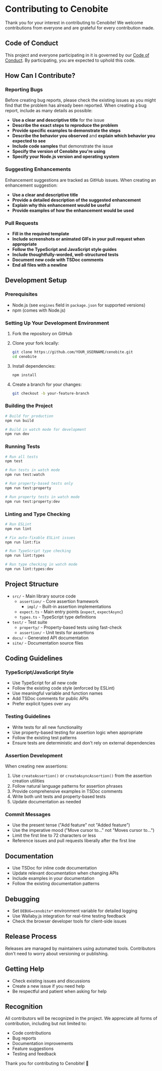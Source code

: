 # Contributing to Cenobite

Thank you for your interest in contributing to Cenobite! We welcome contributions from everyone and are grateful for every contribution made.

## Code of Conduct

This project and everyone participating in it is governed by our [Code of Conduct](CODE_OF_CONDUCT.md). By participating, you are expected to uphold this code.

## How Can I Contribute?

### Reporting Bugs

Before creating bug reports, please check the existing issues as you might find that the problem has already been reported. When creating a bug report, include as many details as possible:

- **Use a clear and descriptive title** for the issue
- **Describe the exact steps to reproduce the problem**
- **Provide specific examples to demonstrate the steps**
- **Describe the behavior you observed** and **explain which behavior you expected to see**
- **Include code samples** that demonstrate the issue
- **Specify the version of Cenobite you're using**
- **Specify your Node.js version and operating system**

### Suggesting Enhancements

Enhancement suggestions are tracked as GitHub issues. When creating an enhancement suggestion:

- **Use a clear and descriptive title**
- **Provide a detailed description of the suggested enhancement**
- **Explain why this enhancement would be useful**
- **Provide examples of how the enhancement would be used**

### Pull Requests

- **Fill in the required template**
- **Include screenshots or animated GIFs in your pull request when appropriate**
- **Follow the TypeScript and JavaScript style guides**
- **Include thoughtfully-worded, well-structured tests**
- **Document new code with TSDoc comments**
- **End all files with a newline**

## Development Setup

### Prerequisites

- Node.js (see `engines` field in `package.json` for supported versions)
- npm (comes with Node.js)

### Setting Up Your Development Environment

1. Fork the repository on GitHub
2. Clone your fork locally:

   ```bash
   git clone https://github.com/YOUR_USERNAME/cenobite.git
   cd cenobite
   ```

3. Install dependencies:

   ```bash
   npm install
   ```

4. Create a branch for your changes:

   ```bash
   git checkout -b your-feature-branch
   ```

### Building the Project

```bash
# Build for production
npm run build

# Build in watch mode for development
npm run dev
```

### Running Tests

```bash
# Run all tests
npm test

# Run tests in watch mode
npm run test:watch

# Run property-based tests only
npm run test:property

# Run property tests in watch mode
npm run test:property:dev
```

### Linting and Type Checking

```bash
# Run ESLint
npm run lint

# Fix auto-fixable ESLint issues
npm run lint:fix

# Run TypeScript type checking
npm run lint:types

# Run type checking in watch mode
npm run lint:types:dev
```

## Project Structure

- `src/` - Main library source code
  - `assertion/` - Core assertion framework
    - `impl/` - Built-in assertion implementations
  - `expect.ts` - Main entry points (`expect`, `expectAsync`)
  - `types.ts` - TypeScript type definitions
- `test/` - Test suite
  - `property/` - Property-based tests using fast-check
  - `assertion/` - Unit tests for assertions
- `docs/` - Generated API documentation
- `site/` - Documentation source files

## Coding Guidelines

### TypeScript/JavaScript Style

- Use TypeScript for all new code
- Follow the existing code style (enforced by ESLint)
- Use meaningful variable and function names
- Add TSDoc comments for public APIs
- Prefer explicit types over `any`

### Testing Guidelines

- Write tests for all new functionality
- Use property-based testing for assertion logic when appropriate
- Follow the existing test patterns
- Ensure tests are deterministic and don't rely on external dependencies

### Assertion Development

When creating new assertions:

1. Use `createAssertion()` or `createAsyncAssertion()` from the assertion creation utilities
2. Follow natural language patterns for assertion phrases
3. Provide comprehensive examples in TSDoc comments
4. Write both unit tests and property-based tests
5. Update documentation as needed

### Commit Messages

- Use the present tense ("Add feature" not "Added feature")
- Use the imperative mood ("Move cursor to..." not "Moves cursor to...")
- Limit the first line to 72 characters or less
- Reference issues and pull requests liberally after the first line

## Documentation

- Use TSDoc for inline code documentation
- Update relevant documentation when changing APIs
- Include examples in your documentation
- Follow the existing documentation patterns

## Debugging

- Set `DEBUG=cenobite*` environment variable for detailed logging
- Use Wallaby.js integration for real-time testing feedback
- Check the browser developer tools for client-side issues

## Release Process

Releases are managed by maintainers using automated tools. Contributors don't need to worry about versioning or publishing.

## Getting Help

- Check existing issues and discussions
- Create a new issue if you need help
- Be respectful and patient when asking for help

## Recognition

All contributors will be recognized in the project. We appreciate all forms of contribution, including but not limited to:

- Code contributions
- Bug reports
- Documentation improvements
- Feature suggestions
- Testing and feedback

Thank you for contributing to Cenobite! 🎉
